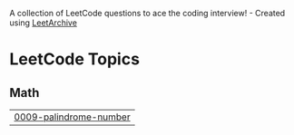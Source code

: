 A collection of LeetCode questions to ace the coding interview! - Created using [LeetArchive](https://github.com/anujlunawat/LeetArchive)


<!---LeetCode Topics Start-->
# LeetCode Topics
## Math
|  |
| ------- |
| [0009-palindrome-number](https://github.com/losterberg3/summer2025/tree/main/LeetCode/0009-palindrome-number) |
<!---LeetCode Topics End-->